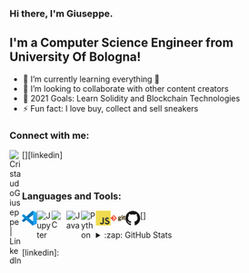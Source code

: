 ### Hi there, I'm Giuseppe.

## I'm a Computer Science Engineer from University Of Bologna!

- 🌱 I’m currently learning everything 🤣
- 👯 I’m looking to collaborate with other content creators
- 🥅 2021 Goals: Learn Solidity and Blockchain Technologies
- ⚡ Fun fact: I love buy, collect and sell sneakers


### Connect with me:

[<img align="left" alt="CristaudoGiuseppe | LinkedIn" width="22px" src="https://cdn.jsdelivr.net/npm/simple-icons@v3/icons/linkedin.svg" />][linkedin]

<br />

### Languages and Tools:

<img align="left" alt="Visual Studio Code" width="26px" src="https://raw.githubusercontent.com/github/explore/80688e429a7d4ef2fca1e82350fe8e3517d3494d/topics/visual-studio-code/visual-studio-code.png" />
[<img align="left" alt="Jupyter" width="26px" src="https://www.icos-cp.eu/sites/default/files/2020-11/jupyter%20logo%20resized.png" />]
<img align="left" alt="C" width="26px" src="https://upload.wikimedia.org/wikipedia/commons/thumb/1/19/C_Logo.png/320px-C_Logo.png" />
<img align="left" alt="Java" width="26px" src="https://www.aktsrl.com/new/wp-content/uploads/2020/04/java.png" />
<img align="left" alt="Python" width="26px" src="https://upload.wikimedia.org/wikipedia/commons/thumb/c/c3/Python-logo-notext.svg/1024px-Python-logo-notext.svg.png" />
<img align="left" alt="JavaScript" width="26px" src="https://raw.githubusercontent.com/github/explore/80688e429a7d4ef2fca1e82350fe8e3517d3494d/topics/javascript/javascript.png" />
<img align="left" alt="Git" width="26px" src="https://raw.githubusercontent.com/github/explore/80688e429a7d4ef2fca1e82350fe8e3517d3494d/topics/git/git.png" />
<img align="left" alt="GitHub" width="26px" src="https://raw.githubusercontent.com/github/explore/78df643247d429f6cc873026c0622819ad797942/topics/github/github.png" />


<br />
<br />


<details>
  <summary>:zap: GitHub Stats</summary>

  <img align="left" alt="Giuseppe's GitHub Stats" src="https://github-readme-stats.codestackr.vercel.app/api?username=CristaudoGiuseppe&show_icons=true&hide_border=true" />

</details>

[linkedin]:
